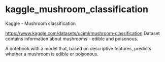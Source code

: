 # kaggle_mushroom_classification
Kaggle - Mushroom classification

https://www.kaggle.com/datasets/uciml/mushroom-classification
Dataset contains information about mushrooms - edible and poisonous.

A notebook with a model that, based on descriptive features, predicts whether a mushroom is edible or poisonous.
